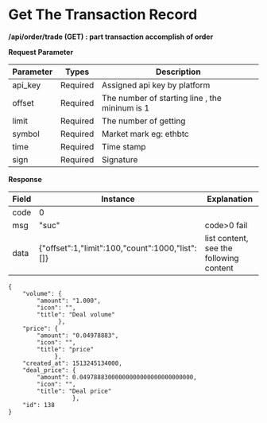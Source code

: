 # Get The Transaction Record

**/api/order/trade  (GET) : part transaction accomplish  of order**

 **Request Parameter**

| Parameter | Types    | Description                              |
| --------- | -------- | ---------------------------------------- |
| api_key   | Required | Assigned api key by platform             |
| offset    | Required | The number of  starting line , the mininum is 1 |
| limit     | Required | The number of getting                    |
| symbol    | Required | Market mark eg: ethbtc                   |
| time      | Required | Time stamp                               |
| sign      | Required | Signature                                |

 

**Response**

 

| Field | Instance                                 | Explanation                             |
| ----- | ---------------------------------------- | --------------------------------------- |
| code  | 0                                        |                                         |
| msg   | "suc"                                    | code>0 fail                             |
| data  | {"offset":1,"limit":100,"count":1000,"list":[]} | list content, see the following content |

 

```
{
	"volume": {
		"amount": "1.000",
		"icon": "",
		"title": "Deal volume"
	          },
	"price": {
		"amount": "0.04978883",
		"icon": "",
		"title": "price"
	         },
	"created_at": 1513245134000,
	"deal_price": {
		"amount": 0.04978883000000000000000000000000,
		"icon": "",
		"title": "Deal price"
	              },
	"id": 138
}

```

